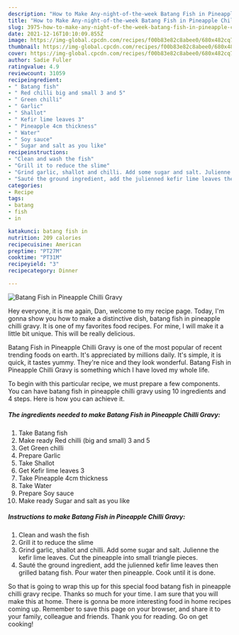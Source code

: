 ```yaml
---
description: "How to Make Any-night-of-the-week Batang Fish in Pineapple Chilli Gravy"
title: "How to Make Any-night-of-the-week Batang Fish in Pineapple Chilli Gravy"
slug: 3975-how-to-make-any-night-of-the-week-batang-fish-in-pineapple-chilli-gravy
date: 2021-12-16T10:10:09.855Z
image: https://img-global.cpcdn.com/recipes/f00b83e82c8abee0/680x482cq70/batang-fish-in-pineapple-chilli-gravy-recipe-main-photo.jpg
thumbnail: https://img-global.cpcdn.com/recipes/f00b83e82c8abee0/680x482cq70/batang-fish-in-pineapple-chilli-gravy-recipe-main-photo.jpg
cover: https://img-global.cpcdn.com/recipes/f00b83e82c8abee0/680x482cq70/batang-fish-in-pineapple-chilli-gravy-recipe-main-photo.jpg
author: Sadie Fuller
ratingvalue: 4.9
reviewcount: 31059
recipeingredient:
- " Batang fish"
- " Red chilli big and small 3 and 5"
- " Green chilli"
- " Garlic"
- " Shallot"
- " Kefir lime leaves 3"
- " Pineapple 4cm thickness"
- " Water"
- " Soy sauce"
- " Sugar and salt as you like"
recipeinstructions:
- "Clean and wash the fish"
- "Grill it to reduce the slime"
- "Grind garlic, shallot and chilli. Add some sugar and salt. Julienne the kefir lime leaves. Cut the pineapple into small triangle pieces."
- "Sauté the ground ingredient, add the julienned kefir lime leaves then grilled batang fish. Pour water then pineapple. Cook until it is done."
categories:
- Recipe
tags:
- batang
- fish
- in

katakunci: batang fish in 
nutrition: 209 calories
recipecuisine: American
preptime: "PT27M"
cooktime: "PT31M"
recipeyield: "3"
recipecategory: Dinner

---
```



![Batang Fish in Pineapple Chilli Gravy](https://img-global.cpcdn.com/recipes/f00b83e82c8abee0/680x482cq70/batang-fish-in-pineapple-chilli-gravy-recipe-main-photo.jpg)

Hey everyone, it is me again, Dan, welcome to my recipe page. Today, I'm gonna show you how to make a distinctive dish, batang fish in pineapple chilli gravy. It is one of my favorites food recipes. For mine, I will make it a little bit unique. This will be really delicious.

Batang Fish in Pineapple Chilli Gravy is one of the most popular of recent trending foods on earth. It's appreciated by millions daily. It's simple, it is quick, it tastes yummy. They're nice and they look wonderful. Batang Fish in Pineapple Chilli Gravy is something which I have loved my whole life.




To begin with this particular recipe, we must prepare a few components. You can have batang fish in pineapple chilli gravy using 10 ingredients and 4 steps. Here is how you can achieve it.

<!--inarticleads1-->

##### The ingredients needed to make Batang Fish in Pineapple Chilli Gravy:

1. Take  Batang fish
1. Make ready  Red chilli (big and small) 3 and 5
1. Get  Green chilli
1. Prepare  Garlic
1. Take  Shallot
1. Get  Kefir lime leaves 3
1. Take  Pineapple 4cm thickness
1. Take  Water
1. Prepare  Soy sauce
1. Make ready  Sugar and salt as you like




<!--inarticleads2-->

##### Instructions to make Batang Fish in Pineapple Chilli Gravy:

1. Clean and wash the fish
1. Grill it to reduce the slime
1. Grind garlic, shallot and chilli. Add some sugar and salt. Julienne the kefir lime leaves. Cut the pineapple into small triangle pieces.
1. Sauté the ground ingredient, add the julienned kefir lime leaves then grilled batang fish. Pour water then pineapple. Cook until it is done.




So that is going to wrap this up for this special food batang fish in pineapple chilli gravy recipe. Thanks so much for your time. I am sure that you will make this at home. There is gonna be more interesting food in home recipes coming up. Remember to save this page on your browser, and share it to your family, colleague and friends. Thank you for reading. Go on get cooking!
